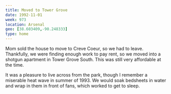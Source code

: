 ```yaml
---
title: Moved to Tower Grove
date: 1992-11-01
week: 973
location: Arsenal
geo: [38.603409,-90.248333]
type: home
---
```


Mom sold the house to move to Creve Coeur, so we had to leave. Thankfully, we were finding enough work to pay rent, so we moved into a shotgun apartment in Tower Grove South. This was still very affordable at the time.

It was a pleasure to live across from the park, though I remember a miserable heat wave in summer of 1993. We would soak bedsheets in water and wrap in them in front of fans, which worked to get to sleep.
